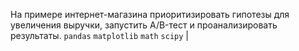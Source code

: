 


На примере интернет-магазина приоритизировать гипотезы для увеличения выручки, запустить A/B-тест и проанализировать результаты.
`pandas` `matplotlib` `math` `scipy` |

